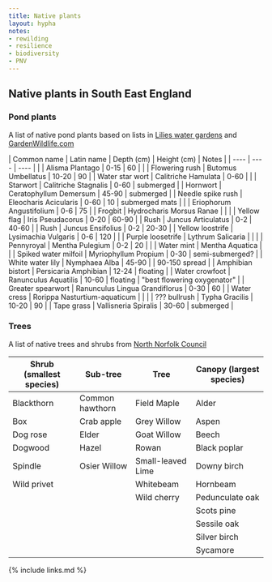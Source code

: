 ```yaml
---
title: Native plants
layout: hypha
notes:
- rewilding
- resilience
- biodiversity
- PNV
---
```


## Native plants in South East England

### Pond plants

A list of native pond plants based on lists in
[Lilies water gardens](https://www.lilieswatergardens.co.uk/british-wild-aquatic-pond-garden-plants-c-2506_92.html)
and
[GardenWildlife.com](https://gardenwildlife.com/collections/pond-plants)

| Common name | Latin name | Depth (cm) | Height (cm) | Notes |
| ---- | ---- | ---- |
|  | Alisma Plantago | 0-15 | 60 | |
| Flowering rush | Butomus Umbellatus | 10-20 | 90 |
| Water star wort | Calitriche Hamulata | 0-60 | |
| Starwort | Calitriche Stagnalis | 0-60 | submerged |
| Hornwort | Ceratophyllum Demersum | 45-90 | submerged |
| Needle spike rush | Eleocharis Acicularis | 0-60 | 10 | submerged mats |
|  | Eriophorum Angustifolium | 0-6 | 75 |
| Frogbit | Hydrocharis Morsus Ranae |  |  |
| Yellow flag | Iris Pseudacorus | 0-20 | 60-90 |
| Rush | Juncus Articulatus | 0-2 | 40-60 |
| Rush | Juncus Ensifolius | 0-2 | 20-30 |
| Yellow loostrife | Lysimachia Vulgaris | 0-6 | 120 | |
| Purple loosetrife | Lythrum Salicaria | | |
| Pennyroyal | Mentha Pulegium | 0-2 | 20 | |
| Water mint  | Mentha Aquatica |  |
| Spiked water milfoil | Myriophyllum Propium | 0-30 | semi-submerged? |
| White water lily | Nymphaea Alba | 45-90 | | 90-150 spread |
| Amphibian bistort | Persicaria Amphibian | 12-24 | floating |
| Water crowfoot | Ranunculus Aquatilis  | 10-60 | floating | "best flowering oxygenator" |
| Greater spearwort | Ranunculus Lingua Grandiflorus | 0-30  | 60 |
| Water cress | Rorippa Nasturtium-aquaticum | | |
| ??? bullrush | Typha Gracilis | 10-20 | 90 |
| Tape grass | Vallisneria Spiralis | 30-60 | submerged |



### Trees

A list of native trees and shrubs from [North Norfolk Council](https://www.north-norfolk.gov.uk/tasks/projects/miyawaki-forest-project/)

| Shrub (smallest species) |	Sub-tree	| Tree	| Canopy (largest species) |
| ----- | ------- | -------- | -------- |
| Blackthorn	| Common hawthorn	| Field Maple |	Alder |
| Box	| Crab apple	| Grey Willow	| Aspen |
| Dog rose	| Elder	| Goat Willow	 | Beech |
| Dogwood 	| Hazel	| Rowan	| Black poplar |
| Spindle	| Osier Willow	| Small-leaved Lime	| Downy birch |
| Wild privet |	 	| Whitebeam	| Hornbeam |
| 	| 	| Wild cherry|	Pedunculate oak |
| 	| 	|	| 	 	Scots pine |
| 	| 	|	| 	 	Sessile oak |
| 	| 	|	| 	 	Silver birch |
| 	| 	|	| 	 	Sycamore |


{% include links.md %}